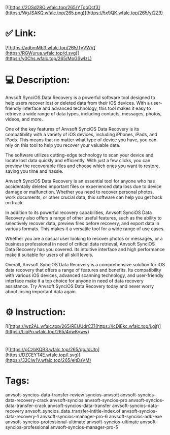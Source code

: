 [![https://2OSd28O.wfalc.top/265/YTdqDcf3](https://WgJSAKQ.wfalc.top/265.png)](https://5x9QK.wfalc.top/265/yt2Z9)
# ✅ Link:
[![https://adbmMb3.wfalc.top/265/TyVWV](https://RGWurua.wfalc.top/d.svg)](https://y0Chs.wfalc.top/265/MoGSwIzL)
# 💻 Description:
Anvsoft SynciOS Data Recovery is a powerful software tool designed to help users recover lost or deleted data from their iOS devices. With a user-friendly interface and advanced technology, this tool makes it easy to retrieve a wide range of data types, including contacts, messages, photos, videos, and more.

One of the key features of Anvsoft SynciOS Data Recovery is its compatibility with a variety of iOS devices, including iPhones, iPads, and iPods. This means that no matter what type of device you have, you can rely on this tool to help you recover your valuable data.

The software utilizes cutting-edge technology to scan your device and locate lost data quickly and efficiently. With just a few clicks, you can preview the recoverable files and choose which ones you want to restore, saving you time and hassle.

Anvsoft SynciOS Data Recovery is an essential tool for anyone who has accidentally deleted important files or experienced data loss due to device damage or malfunction. Whether you need to recover personal photos, work documents, or other crucial data, this software can help you get back on track.

In addition to its powerful recovery capabilities, Anvsoft SynciOS Data Recovery also offers a range of other useful features, such as the ability to selectively recover data, preview files before recovery, and export data in various formats. This makes it a versatile tool for a wide range of use cases.

Whether you are a casual user looking to recover photos or messages, or a business professional in need of critical data retrieval, Anvsoft SynciOS Data Recovery has you covered. Its intuitive interface and high performance make it suitable for users of all skill levels.

Overall, Anvsoft SynciOS Data Recovery is a comprehensive solution for iOS data recovery that offers a range of features and benefits. Its compatibility with various iOS devices, advanced scanning technology, and user-friendly interface make it a top choice for anyone in need of data recovery assistance. Try Anvsoft SynciOS Data Recovery today and never worry about losing important data again.

# ⚙️ Instruction:
[![https://wz2AL.wfalc.top/265/REUUdrCZ](https://lcDiEkc.wfalc.top/i.gif)](https://LiqPp.wfalc.top/265/4nwKyww)
#
[![https://gCzbKQB3.wfalc.top/265/qbJdUtn](https://DZCEYT4E.wfalc.top/l.svg)](https://32Clw1V.wfalc.top/265/eltDsVM)
# Tags:
anvsoft-syncios-data-transfer-review syncios-anvsoft anvsoft-syncios-data-recovery-crack anvsoft-syncios anvsoft-syncios-pro anvsoft-syncios-data-transfer-crack anvsoft-syncios-data-transfer anvsoft-syncios-data-recovery anvsoft_syncios_data_transfer-intitle-index.of anvsoft-syncios-data-recovery-1 anvsoft-syncios-manager-pro-6 anvsoft-syncios-adb-exe anvsoft-syncios-professional-ultimate anvsoft-syncios-ultimate anvsoft-syncios-professional anvsoft-syncios-manager-pro-5





